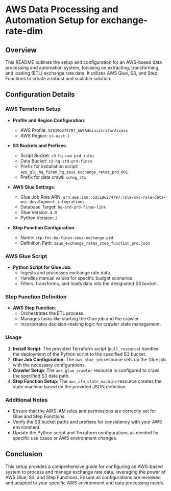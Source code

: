 # AWS Data Processing and Automation Setup for exchange-rate-dim

## Overview
This README outlines the setup and configuration for an AWS-based data processing and automation system, focusing on extracting, transforming, and loading (ETL) exchange rate data. It utilizes AWS Glue, S3, and Step Functions to create a robust and scalable solution.

## Configuration Details

### AWS Terraform Setup
- **Profile and Region Configuration**: 
  - AWS Profile: `525196274797_AWSAdministratorAccess`
  - AWS Region: `us-east-1`

- **S3 Buckets and Prefixes**:
  - Script Bucket: `s3-hq-raw-prd-intec`
  - Data Bucket: `s3-hq-std-prd-finan`
  - Prefix for installation script: `app_glu_hq_finan_hq_zeus_exchange_rates_prd_001`
  - Prefix for data crawl: `xchng_rts`

- **AWS Glue Settings**:
  - Glue Job Role ARN: `arn:aws:iam::525196274797:role/svc-role-data-mic-development-integrations`
  - Database Target: `hq-std-prd-finan-link`
  - Glue Version: `4.0`
  - Python Version: `3`

- **Step Function Configuration**:
  - Name: `stp-fnc-hq-finan-zeus-exchange-prd`
  - Definition Path: `zeus_exchange_rates_step_function_prd.json`

### AWS Glue Script
- **Python Script for Glue Job**:
  - Ingests and processes exchange rate data.
  - Handles manual values for specific budget scenarios.
  - Filters, transforms, and loads data into the designated S3 bucket.

### Step Function Definition
- **AWS Step Function**:
  - Orchestrates the ETL process.
  - Manages tasks like starting the Glue job and the crawler.
  - Incorporates decision-making logic for crawler state management.

### Usage
1. **Install Script**: The provided Terraform script (`null_resource`) handles the deployment of the Python script to the specified S3 bucket.
2. **Glue Job Configuration**: The `aws_glue_job` resource sets up the Glue job with the necessary configurations.
3. **Crawler Setup**: The `aws_glue_crawler` resource is configured to crawl the specified S3 data path.
4. **Step Function Setup**: The `aws_sfn_state_machine` resource creates the state machine based on the provided JSON definition.

### Additional Notes
- Ensure that the AWS IAM roles and permissions are correctly set for Glue and Step Functions.
- Verify the S3 bucket paths and prefixes for consistency with your AWS environment.
- Update the Python script and Terraform configurations as needed for specific use cases or AWS environment changes.

## Conclusion
This setup provides a comprehensive guide for configuring an AWS-based system to process and manage exchange rate data, leveraging the power of AWS Glue, S3, and Step Functions. Ensure all configurations are reviewed and adapted to your specific AWS environment and data processing needs.